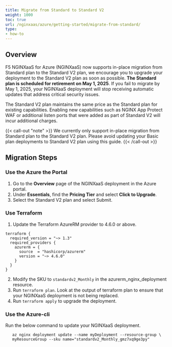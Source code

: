 ```yaml
---
title: Migrate from Standard to Standard V2
weight: 1000
toc: true
url: /nginxaas/azure/getting-started/migrate-from-standard/
type:
- how-to
---
```


## Overview

F5 NGINXaaS for Azure (NGINXaaS) now supports in-place migration from Standard plan to the Standard V2 plan, we encourage you to upgrade your deployment to the Standard V2 plan as soon as possible. **The Standard plan is scheduled for retirement on May 1, 2025**. If you fail to migrate by May 1, 2025, your NGINXaaS deployment will stop receiving automatic updates that address critical security issues.

The Standard V2 plan maintains the same price as the Standard plan for existing capabilities. Enabling new capabilities such as NGINX App Protect WAF or additional listen ports that were added as part of Standard V2 will incur additional charges.

{{< call-out "note" >}} We currently only support in-place migration from Standard plan to the Standard V2 plan. Please avoid updating your Basic plan deployments to Standard V2 plan using this guide. {{< /call-out >}}

## Migration Steps

### Use the Azure the Portal

1. Go to the **Overview** page of the NGINXaaS deployment in the Azure portal.
2. Under **Essentials**, find the **Pricing Tier** and select **Click to Upgrade**.
3. Select the Standard V2 plan and select Submit.

### Use Terraform

1. Update the Terraform AzureRM provider to 4.6.0 or above.

```
terraform {
  required_version = "~> 1.3"
  required_providers {
    azurerm = {
      source  = "hashicorp/azurerm"
      version = "~> 4.6.0"
    }
  }
}
```

2. Modify the SKU to `standardv2_Monthly` in the azurerm_nginx_deployment resource.
3. Run `terraform plan`. Look at the output of terraform plan to ensure that your NGINXaaS deployment is not being replaced.
4. Run `terraform apply` to upgrade the deployment.

### Use the Azure-cli

Run the below command to update your NGINXaaS deployment.

```shell
   az nginx deployment update --name myDeployment --resource-group \
   myResourceGroup --sku name="standardv2_Monthly_gmz7xq9ge3py"
```
